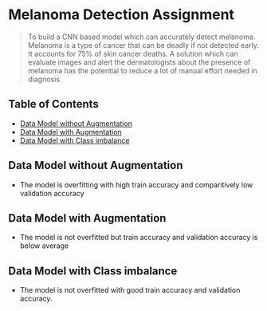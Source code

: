 # Melanoma Detection Assignment
> To build a CNN based model which can accurately detect melanoma. Melanoma is a type of cancer that can be deadly if not detected early. It accounts for 75% of skin cancer deaths. A solution which can evaluate images and alert the dermatologists about the presence of melanoma has the potential to reduce a lot of manual effort needed in diagnosis


## Table of Contents
* [Data Model without Augmentation](#Data-information)
* [Data Model with Augmentation](#technologies-used)
* [Data Model with Class imbalance](#conclusions)

<!-- You can include any other section that is pertinent to your problem -->

## Data Model without Augmentation
- The model is overfitting with high train accuracy and comparitively low validation accuracy

<!-- You don't have to answer all the questions - just the ones relevant to your project. -->

## Data Model with Augmentation
- The model is not overfitted but train accuracy and validation accuracy is below average

## Data Model with Class imbalance
- The model is not overfitted with good train accuracy and validation accuracy.